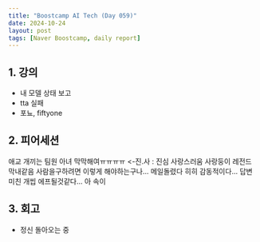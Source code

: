 ```yaml
---
title: "Boostcamp AI Tech (Day 059)"
date: 2024-10-24
layout: post
tags: [Naver Boostcamp, daily report]
---
```

## 1. 강의
- 내 모델 상태 보고
- tta 실패
- 포뇨, fiftyone

## 2. 피어세션
애교 개끼는 팀원
아녀 막막해여ㅠㅠㅠㅠ <-진.사 : 진심 사랑스러움 사랑둥이 레전드 막내같음
사람을구하려면 이렇게 해야하는구나...
메일돌렸다 히히
감동적이다... 답변 미친 개씹 에프될것같다... 아 속이 

## 3. 회고
- 정신 돌아오는 중